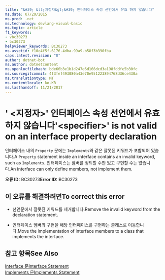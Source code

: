 ```yaml
---
title: "&#39; &lt;지정자&gt;&#39; 인터페이스 속성 선언에서 유효 하지 않습니다"
ms.date: 07/20/2015
ms.prod: .net
ms.technology: devlang-visual-basic
ms.topic: article
f1_keywords:
- vbc30273
- bc30273
helpviewer_keywords: BC30273
ms.assetid: f10c4f5f-6176-4dba-99a9-b58f3b390fba
caps.latest.revision: "8"
author: dotnet-bot
ms.author: dotnetcontent
ms.openlocfilehash: bde66b3e1b1d247e6d166dcd3a198fddfe5b30fc
ms.sourcegitcommit: 4f3fef493080a43e70e951223894768d36ce430a
ms.translationtype: MT
ms.contentlocale: ko-KR
ms.lasthandoff: 11/21/2017
---
```

# <a name="39ltspecifiergt39-is-not-valid-on-an-interface-property-declaration"></a><span data-ttu-id="173e5-102">&#39; &lt;지정자&gt;&#39; 인터페이스 속성 선언에서 유효 하지 않습니다</span><span class="sxs-lookup"><span data-stu-id="173e5-102">&#39;&lt;specifier&gt;&#39; is not valid on an interface property declaration</span></span>
<span data-ttu-id="173e5-103">인터페이스 내의 `Property` 문에는 `Implements`와 같은 잘못된 키워드가 포함되어 있습니다.</span><span class="sxs-lookup"><span data-stu-id="173e5-103">A `Property` statement inside an interface contains an invalid keyword, such as `Implements`.</span></span> <span data-ttu-id="173e5-104">인터페이스는 멤버를 정의할 수만 있고 구현할 수는 없습니다.</span><span class="sxs-lookup"><span data-stu-id="173e5-104">An interface can only define members, not implement them.</span></span>  
  
 <span data-ttu-id="173e5-105">**오류 ID:** BC30273</span><span class="sxs-lookup"><span data-stu-id="173e5-105">**Error ID:** BC30273</span></span>  
  
## <a name="to-correct-this-error"></a><span data-ttu-id="173e5-106">이 오류를 해결하려면</span><span class="sxs-lookup"><span data-stu-id="173e5-106">To correct this error</span></span>  
  
-   <span data-ttu-id="173e5-107">선언문에서 잘못된 키워드를 제거합니다.</span><span class="sxs-lookup"><span data-stu-id="173e5-107">Remove the invalid keyword from the declaration statement.</span></span>  
  
-   <span data-ttu-id="173e5-108">인터페이스 멤버의 구현을 해당 인터페이스를 구현하는 클래스로 이동합니다.</span><span class="sxs-lookup"><span data-stu-id="173e5-108">Move the implementation of interface members to a class that implements the interface.</span></span>  
  
## <a name="see-also"></a><span data-ttu-id="173e5-109">참고 항목</span><span class="sxs-lookup"><span data-stu-id="173e5-109">See Also</span></span>  
 [<span data-ttu-id="173e5-110">Interface 문</span><span class="sxs-lookup"><span data-stu-id="173e5-110">Interface Statement</span></span>](../../visual-basic/language-reference/statements/interface-statement.md)  
 [<span data-ttu-id="173e5-111">Implements 문</span><span class="sxs-lookup"><span data-stu-id="173e5-111">Implements Statement</span></span>](../../visual-basic/language-reference/statements/implements-statement.md)
